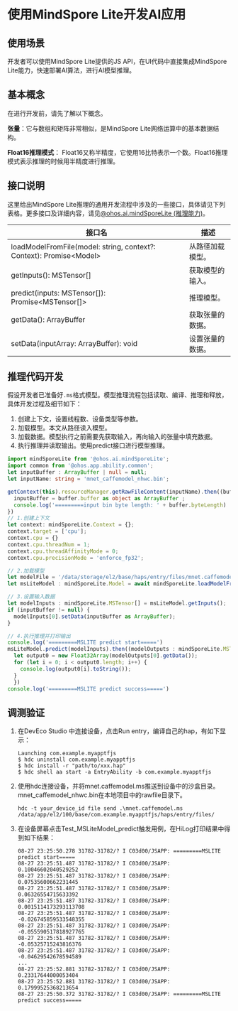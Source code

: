 # 使用MindSpore Lite开发AI应用

## 使用场景

开发者可以使用MindSpore Lite提供的JS API，在UI代码中直接集成MindSpore Lite能力，快速部署AI算法，进行AI模型推理。

## 基本概念

在进行开发前，请先了解以下概念。

**张量**：它与数组和矩阵非常相似，是MindSpore Lite网络运算中的基本数据结构。

**Float16推理模式**：  Float16又称半精度，它使用16比特表示一个数。Float16推理模式表示推理的时候用半精度进行推理。 

## 接口说明
这里给出MindSpore Lite推理的通用开发流程中涉及的一些接口，具体请见下列表格。更多接口及详细内容，请见[@ohos.ai.mindSporeLite (推理能力)](../../reference/apis-mindspore-lite-kit/js-apis-mindSporeLite.md)。

| 接口名        | 描述        |
| ------------------ | ----------------- |
|loadModelFromFile(model: string, context?: Context): Promise&lt;Model&gt;|从路径加载模型。|
|getInputs(): MSTensor[]|获取模型的输入。|
|predict(inputs: MSTensor[]): Promise&lt;MSTensor[]&gt;|推理模型。|
| getData(): ArrayBuffer                 | 获取张量的数据。 |
| setData(inputArray: ArrayBuffer): void | 设置张量的数据。 |

## 推理代码开发

假设开发者已准备好`.ms`格式模型。模型推理流程包括读取、编译、推理和释放，具体开发过程及细节如下：

1. 创建上下文，设置线程数、设备类型等参数。
2. 加载模型。本文从路径读入模型。
3. 加载数据。模型执行之前需要先获取输入，再向输入的张量中填充数据。
4. 执行推理并读取输出。使用predict接口进行模型推理。

```ts
import mindSporeLite from '@ohos.ai.mindSporeLite';
import common from '@ohos.app.ability.common';
let inputBuffer : ArrayBuffer | null = null;
let inputName: string = 'mnet_caffemodel_nhwc.bin';

getContext(this).resourceManager.getRawFileContent(inputName).then((buffer : Uint8Array) => {
  inputBuffer = buffer.buffer as object as ArrayBuffer ;
  console.log('=========input bin byte length: ' + buffer.byteLength)
})
// 1.创建上下文
let context: mindSporeLite.Context = {};
context.target = ['cpu'];
context.cpu = {}
context.cpu.threadNum = 1;
context.cpu.threadAffinityMode = 0;
context.cpu.precisionMode = 'enforce_fp32';

// 2.加载模型
let modelFile = '/data/storage/el2/base/haps/entry/files/mnet.caffemodel.ms';
let msLiteModel : mindSporeLite.Model = await mindSporeLite.loadModelFromFile(modelFile, context);

// 3.设置输入数据
let modelInputs : mindSporeLite.MSTensor[] = msLiteModel.getInputs();
if (inputBuffer != null) {
  modelInputs[0].setData(inputBuffer as ArrayBuffer);
}

// 4.执行推理并打印输出
console.log('=========MSLITE predict start=====')
msLiteModel.predict(modelInputs).then((modelOutputs : mindSporeLite.MSTensor[]) => {
  let output0 = new Float32Array(modelOutputs[0].getData());
  for (let i = 0; i < output0.length; i++) {
    console.log(output0[i].toString());
  }
  })
console.log('=========MSLITE predict success=====')
```

## 调测验证

1. 在DevEco Studio 中连接设备，点击Run entry，编译自己的hap，有如下显示：

   ```shell
   Launching com.example.myapptfjs
   $ hdc uninstall com.example.myapptfjs
   $ hdc install -r "path/to/xxx.hap"
   $ hdc shell aa start -a EntryAbility -b com.example.myapptfjs
   ```

2. 使用hdc连接设备，并将mnet.caffemodel.ms推送到设备中的沙盒目录。mnet_caffemodel_nhwc.bin在本地项目中的rawfile目录下。

   ```shell
   hdc -t your_device_id file send .\mnet.caffemodel.ms /data/app/el2/100/base/com.example.myapptfjs/haps/entry/files/
   ```
3. 在设备屏幕点击Test_MSLiteModel_predict触发用例，在HiLog打印结果中得到如下结果：

   ```shell                                        
   08-27 23:25:50.278 31782-31782/? I C03d00/JSAPP: =========MSLITE predict start=====
   08-27 23:25:51.487 31782-31782/? I C03d00/JSAPP: 0.10046602040529252
   08-27 23:25:51.487 31782-31782/? I C03d00/JSAPP: 0.07535600662231445
   08-27 23:25:51.487 31782-31782/? I C03d00/JSAPP: 0.06326554715633392
   08-27 23:25:51.487 31782-31782/? I C03d00/JSAPP: 0.0015114173293113708
   08-27 23:25:51.487 31782-31782/? I C03d00/JSAPP: -0.026745859533548355
   08-27 23:25:51.487 31782-31782/? I C03d00/JSAPP: -0.055590517818927765
   08-27 23:25:51.487 31782-31782/? I C03d00/JSAPP: -0.05325715243816376
   08-27 23:25:51.487 31782-31782/? I C03d00/JSAPP: -0.04629542678594589
   ...
   08-27 23:25:52.881 31782-31782/? I C03d00/JSAPP: 0.23317644000053404
   08-27 23:25:52.881 31782-31782/? I C03d00/JSAPP: 0.17999525368213654
   08-27 23:25:50.372 31782-31782/? I C03d00/JSAPP: =========MSLITE predict success=====
   ```
